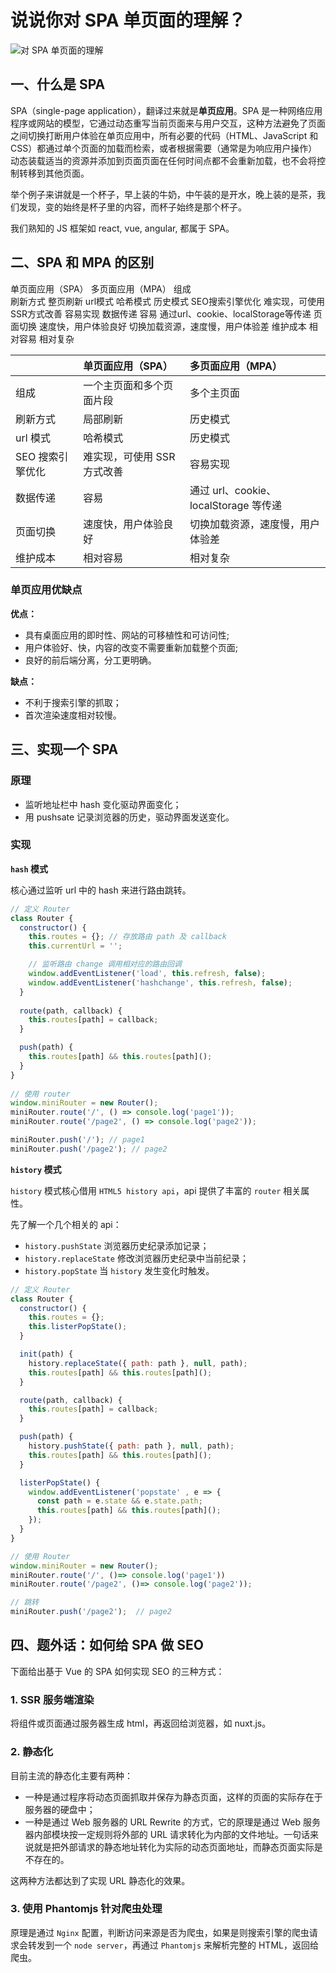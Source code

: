 # 说说你对 SPA 单页面的理解？

![对 SPA 单页面的理解](/docs/images/interview/spa.png)

## 一、什么是 SPA

SPA（single-page application），翻译过来就是**单页应用**。SPA 是一种网络应用程序或网站的模型，它通过动态重写当前页面来与用户交互，这种方法避免了页面之间切换打断用户体验在单页应用中，所有必要的代码（HTML、JavaScript 和 CSS）都通过单个页面的加载而检索，或者根据需要（通常是为响应用户操作）动态装载适当的资源并添加到页面页面在任何时间点都不会重新加载，也不会将控制转移到其他页面。

举个例子来讲就是一个杯子，早上装的牛奶，中午装的是开水，晚上装的是茶，我们发现，变的始终是杯子里的内容，而杯子始终是那个杯子。

我们熟知的 JS 框架如 react, vue, angular, 都属于 SPA。

## 二、SPA 和 MPA 的区别

单页面应用（SPA）	多页面应用（MPA）
组成		
刷新方式		整页刷新
url模式	哈希模式	历史模式
SEO搜索引擎优化	难实现，可使用SSR方式改善	容易实现
数据传递	容易	通过url、cookie、localStorage等传递
页面切换	速度快，用户体验良好	切换加载资源，速度慢，用户体验差
维护成本	相对容易	相对复杂

| | 单页面应用（SPA）| 多页面应用（MPA）|
| - |:- |:- |
| 组成 | 一个主页面和多个页面片段 | 多个主页面 |
| 刷新方式 | 局部刷新 | 历史模式 |
| url 模式 | 哈希模式 | 历史模式 |
| SEO 搜索引擎优化 | 难实现，可使用 SSR 方式改善 | 容易实现 |
| 数据传递 | 容易 | 通过 url、cookie、localStorage 等传递 |
| 页面切换 | 速度快，用户体验良好 | 切换加载资源，速度慢，用户体验差 |
| 维护成本 | 相对容易 | 相对复杂 |

### 单页应用优缺点

**优点：**

- 具有桌面应用的即时性、网站的可移植性和可访问性;
- 用户体验好、快，内容的改变不需要重新加载整个页面;
- 良好的前后端分离，分工更明确。

**缺点：**

- 不利于搜索引擎的抓取；
- 首次渲染速度相对较慢。

## 三、实现一个 SPA

### 原理

- 监听地址栏中 hash 变化驱动界面变化；
- 用 pushsate 记录浏览器的历史，驱动界面发送变化。

### 实现

**`hash` 模式**

核心通过监听 url 中的 hash 来进行路由跳转。

``` js
// 定义 Router
class Router {
  constructor() {
    this.routes = {}; // 存放路由 path 及 callback
    this.currentUrl = '';

    // 监听路由 change 调用相对应的路由回调
    window.addEventListener('load', this.refresh, false);
    window.addEventListener('hashchange', this.refresh, false);
  }
    
  route(path, callback) {
    this.routes[path] = callback;
  }

  push(path) {
    this.routes[path] && this.routes[path]();
  }
}
  
// 使用 router
window.miniRouter = new Router();
miniRouter.route('/', () => console.log('page1'));
miniRouter.route('/page2', () => console.log('page2'));

miniRouter.push('/'); // page1
miniRouter.push('/page2'); // page2
```

**`history` 模式**

`history` 模式核心借用 `HTML5 history api`，api 提供了丰富的 `router` 相关属性。

先了解一个几个相关的 api：

- `history.pushState` 浏览器历史纪录添加记录；
- `history.replaceState` 修改浏览器历史纪录中当前纪录；
- `history.popState` 当 `history` 发生变化时触发。

``` js
// 定义 Router  
class Router { 
  constructor() {  
    this.routes = {};
    this.listerPopState();
  }

  init(path) {  
    history.replaceState({ path: path }, null, path);
    this.routes[path] && this.routes[path]();
  }

  route(path, callback) {
    this.routes[path] = callback;
  }

  push(path) {
    history.pushState({ path: path }, null, path);
    this.routes[path] && this.routes[path]();
  }

  listerPopState() {
    window.addEventListener('popstate' , e => {
      const path = e.state && e.state.path;
      this.routes[path] && this.routes[path]();
    });
  }
}

// 使用 Router  
window.miniRouter = new Router();
miniRouter.route('/', ()=> console.log('page1'))
miniRouter.route('/page2', ()=> console.log('page2'));

// 跳转
miniRouter.push('/page2');  // page2
```

## 四、题外话：如何给 SPA 做 SEO

下面给出基于 Vue 的 SPA 如何实现 SEO 的三种方式：

### 1. SSR 服务端渲染

将组件或页面通过服务器生成 html，再返回给浏览器，如 nuxt.js。

### 2. 静态化

目前主流的静态化主要有两种：

- 一种是通过程序将动态页面抓取并保存为静态页面，这样的页面的实际存在于服务器的硬盘中；
- 一种是通过 Web 服务器的 URL Rewrite 的方式，它的原理是通过 Web 服务器内部模块按一定规则将外部的 URL 请求转化为内部的文件地址。一句话来说就是把外部请求的静态地址转化为实际的动态页面地址，而静态页面实际是不存在的。

这两种方法都达到了实现 URL 静态化的效果。

### 3. 使用 Phantomjs 针对爬虫处理

原理是通过 `Nginx` 配置，判断访问来源是否为爬虫，如果是则搜索引擎的爬虫请求会转发到一个 `node server`，再通过 `Phantomjs` 来解析完整的 HTML，返回给爬虫。
